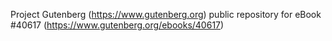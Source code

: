 Project Gutenberg (https://www.gutenberg.org) public repository for eBook #40617 (https://www.gutenberg.org/ebooks/40617)
